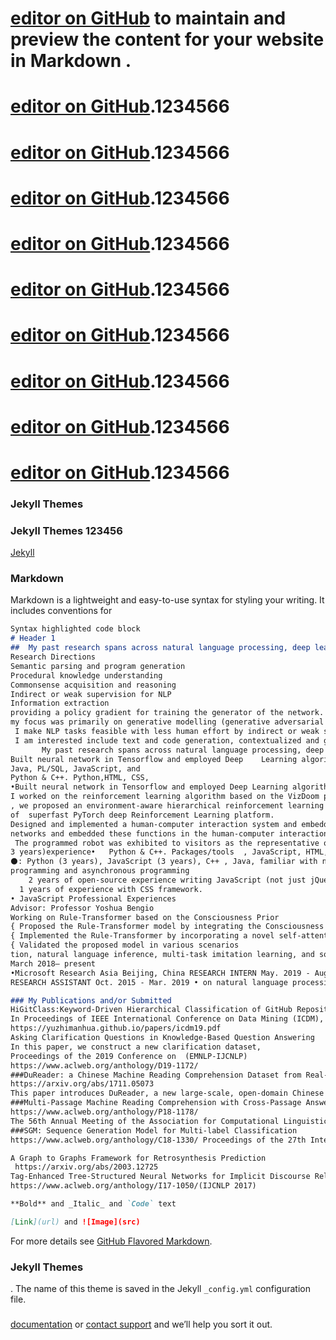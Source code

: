 # [editor on GitHub](https://github.com/740490268/qiwangni.github./edit/gh-pages/index.md) to maintain and preview the content for your website in Markdown .

# [editor on GitHub](https://guides.github.com/features/mastering-markdown/).1234566
# [editor on GitHub](https://guides.github.com/features/mastering-markdown/).1234566
# [editor on GitHub](https://guides.github.com/features/mastering-markdown/).1234566
# [editor on GitHub](https://guides.github.com/features/mastering-markdown/).1234566
# [editor on GitHub](https://guides.github.com/features/mastering-markdown/).1234566
# [editor on GitHub](https://guides.github.com/features/mastering-markdown/).1234566
# [editor on GitHub](https://guides.github.com/features/mastering-markdown/).1234566
# [editor on GitHub](https://guides.github.com/features/mastering-markdown/).1234566
# [editor on GitHub](https://guides.github.com/features/mastering-markdown/).1234566

### Jekyll Themes
### 
### Jekyll Themes 123456
 [Jekyll](https://jekyllrb.com/) 
### Markdown
Markdown is a lightweight and easy-to-use syntax for styling your writing. It includes conventions for
```markdown
Syntax highlighted code block
# Header 1
##  My past research spans across natural language processing, deep learning, data mining and computational social science.
Research Directions
Semantic parsing and program generation
Procedural knowledge understanding
Commonsense acquisition and reasoning
Indirect or weak supervision for NLP
Information extraction
providing a policy gradient for training the generator of the network.
my focus was primarily on generative modelling (generative adversarial networks, in particular),parsing and neural networks.
 I make NLP tasks feasible with less human effort by indirect or weak supervision and by building a two-way bridge between natural language text and structured knowledge, logic, relational data
 I am interested include text and code generation, contextualized and goal-oriented conversation, low-resource languages, reading comprehension, knowledge acquisition, reasoning and inference, grounded language learning, interpretable and structured models as well as NLP for social good.
       My past research spans across natural language processing, deep learning, data mining and computational social science.
Built neural network in Tensorflow and employed Deep    Learning algorithms,
Java, PL/SQL, JavaScript, and 
Python & C++. Python,HTML, CSS, 
•Built neural network in Tensorflow and employed Deep Learning algorithms,
I worked on the reinforcement learning algorithm based on the VizDoom platform.
, we proposed an environment-aware hierarchical reinforcement learning architecturein VizDoom AI Competition 2018 Single Player Track(1). 
of  superfast PyTorch deep Reinforcement Learning platform.
Designed and implemented a human-computer interaction system and embedded it on a programmable robot.
networks and embedded these functions in the human-computer interaction system.
 The programmed robot was exhibited to visitors as the representative of Intelligent Information Processing
3 years)experience•   Python & C++. Packages/tools  , JavaScript, HTML, CSS, Java, 
⚫: Python (3 years), JavaScript (3 years), C++ , Java, familiar with network
programming and asynchronous programming
    2 years of open-source experience writing JavaScript (not just jQuery)
  1 years of experience with CSS framework.
• JavaScript Professional Experiences
Advisor: Professor Yoshua Bengio
Working on Rule-Transformer based on the Consciousness Prior
{ Proposed the Rule-Transformer model by integrating the Consciousness Prior and programming
{ Implemented the Rule-Transformer by incorporating a novel self-attention mechanism 
{ Validated the proposed model in various scenarios
tion, natural language inference, multi-task imitation learning, and some other algorithmic problems
March 2018– present
•Microsoft Research Asia Beijing, China RESEARCH INTERN May. 2019 - Aug. 2019 • Mentor: Dr. Lei Ji, Dr. Nan Duan • Worked on structured multimodal procedural knowledge acquisition and instruction summarization from narrative videos and texts. 
RESEARCH ASSISTANT Oct. 2015 - Mar. 2019 • on natural language processing, computational social science, information extraction, text mining, with papers published in various venues. 

### My Publications and/or Submitted 
HiGitClass:Keyword-Driven Hierarchical Classification of GitHub Repositories.
In Proceedings of IEEE International Conference on Data Mining (ICDM), 2019
https://yuzhimanhua.github.io/papers/icdm19.pdf
Asking Clarification Questions in Knowledge-Based Question Answering
In this paper, we construct a new clarification dataset,
Proceedings of the 2019 Conference on  (EMNLP-IJCNLP)
https://www.aclweb.org/anthology/D19-1172/
###DuReader: a Chinese Machine Reading Comprehension Dataset from Real-world Applications
https://arxiv.org/abs/1711.05073
This paper introduces DuReader, a new large-scale, open-domain Chinese ma- chine reading comprehension (MRC) dataset, designed to address real-world 
###Multi-Passage Machine Reading Comprehension with Cross-Passage Answer Verification
https://www.aclweb.org/anthology/P18-1178/
The 56th Annual Meeting of the Association for Computational Linguistics (ACL 2018)
###SGM: Sequence Generation Model for Multi-label Classification
https://www.aclweb.org/anthology/C18-1330/ Proceedings of the 27th International Conference on Computational Linguistics

A Graph to Graphs Framework for Retrosynthesis Prediction
 https://arxiv.org/abs/2003.12725
Tag-Enhanced Tree-Structured Neural Networks for Implicit Discourse Relation Classiﬁcation.
https://www.aclweb.org/anthology/I17-1050/(IJCNLP 2017)

**Bold** and _Italic_ and `Code` text

[Link](url) and ![Image](src)
```
For more details see [GitHub Flavored Markdown](https://guides.github.com/features/mastering-markdown/).
### Jekyll Themes
 [](https://github.com/740490268/qiwangni.github./settings). The name of this theme is saved in the Jekyll `_config.yml` configuration file.
### 
[documentation](https://docs.github.com/categories/github-pages-basics/) or [contact support](https://github.com/contact) and we’ll help you sort it out.
